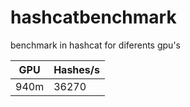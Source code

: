# hashcatbenchmark
benchmark in hashcat for diferents gpu's

| GPU | Hashes/s |
|---|---|
| 940m | 36270 |
